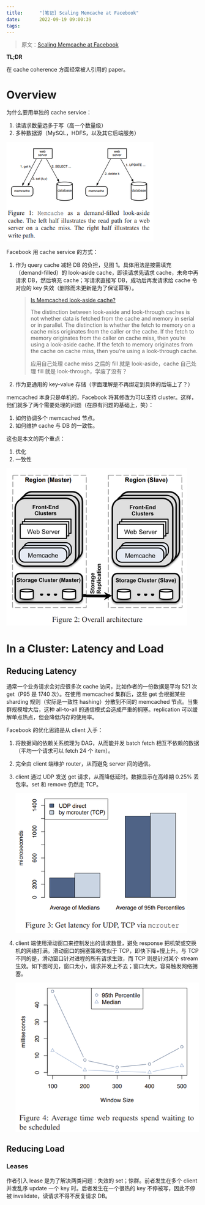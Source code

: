 ```yaml
---
title:      "[笔记] Scaling Memcache at Facebook"
date:       2022-09-19 09:00:39
tags:
---
```


> 原文：[Scaling Memcache at Facebook](https://www.usenix.org/system/files/conference/nsdi13/nsdi13-final170_update.pdf)

**TL;DR**

在 cache coherence 方面经常被人引用的 paper。

<!--more-->

# Overview

为什么要用单独的 cache service：
1. 读请求数量远多于写（高一个数量级）
1. 多种数据源（MySQL，HDFS，以及其它后端服务）

![](/images/2022-09/memcached-01.png)

Facebook 用 cache service 的方式：
1. 作为 query cache 减轻 DB 的负担，见图 1。具体用法是按需填充（demand-filled）的 look-aside cache，即读请求先请求 cache，未命中再请求 DB，然后填充 cache；写请求直接写 DB，成功后再发请求给 cache 令对应的 key 失效（删除而未更新是为了保证幂等）。
    > [Is Memcached look-aside cache?](https://www.quora.com/Is-Memcached-look-aside-cache)
    >
    > The distinction between look-aside and look-through caches is not whether data is fetched from the cache and memory in serial or in parallel. The distinction is whether the fetch to memory on a cache miss originates from the caller or the cache. If the fetch to memory originates from the caller on cache miss, then you’re using a look-aside cache. If the fetch to memory originates from the cache on cache miss, then you’re using a look-through cache.
    >
    > 应用自己处理 cache miss 之后的 fill 就是 look-aside，cache 自己处理 fill 就是 look-through，学废了没有？
1. 作为更通用的 key-value 存储（字面理解是不再绑定到具体的后端上了？）

memcached 本身只是单机的，Facebook 将其修改为可以支持 cluster。这样，他们就多了两个需要处理的问题（在原有问题的基础上，笑）：
1. 如何协调多个 memcached 节点。
1. 如何维护 cache 与 DB 的一致性。

这也是本文的两个重点：
1. 优化
1. 一致性

![](/images/2022-09/memcached-02.png)

# In a Cluster: Latency and Load

## Reducing Latency

通常一个业务请求会对应很多次 cache 访问，比如作者的一份数据是平均 521 次 get（P95 是 1740 次）。在使用 memcached 集群后，这些 get 会根据某些 sharding 规则（实际是一致性 hashing）分散到不同的 memcached 节点。当集群规模增大后，这种 all-to-all 的通信模式会造成严重的拥塞。replication 可以缓解单点热点，但会降低内存的使用率。

Facebook 的优化思路是从 client 入手：
1. 将数据间的依赖关系梳理为 DAG，从而能并发 batch fetch 相互不依赖的数据（平均一个请求可以 fetch 24 个 item）。
1. 完全由 client 端维护 router，从而避免 server 间的通信。
1. client 通过 UDP 发送 get 请求，从而降低延时。数据显示在高峰期 0.25% 丢包率。set 和 remove 仍然走 TCP。

    ![](/images/2022-09/memcached-03.png)
1. client 端使用滑动窗口来控制发出的请求数量，避免 response 把机架或交换机的网络打满。滑动窗口的拥塞策略类似于 TCP，即快下降+慢上升。与 TCP 不同的是，滑动窗口针对进程的所有请求生效，而 TCP 则是针对某个 stream 生效。如下图可见，窗口太小，请求并发上不去；窗口太大，容易触发网络拥塞。

    ![](/images/2022-09/memcached-04.png)

## Reducing Load

### Leases

作者引入 lease 是为了解决两类问题：失效的 set；惊群。前者发生在多个 client 并发乱序 update 一个 key 时。后者发生在一个很热的 key 不停被写，因此不停被 invalidate，读请求不得不反复请求 DB。

